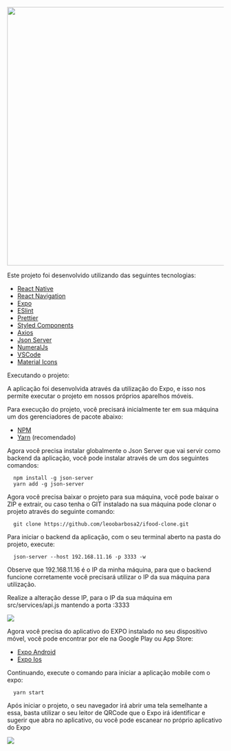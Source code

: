 <p align="center">
  <img src="https://user-images.githubusercontent.com/54908803/72811670-dd7fca80-3c3e-11ea-98b1-1d993903f383.png" width="600" />
</p>

<p>Este projeto foi desenvolvido utilizando das seguintes tecnologias:</p>

- [React Native](https://facebook.github.io/react-native/)
- [React Navigation](https://reactnavigation.org/)
- [Expo](https://docs.expo.io/versions/latest/)
- [ESlint](https://eslint.org/)
- [Prettier](https://prettier.io/)
- [Styled Components](https://styled-components.com/)
- [Axios](https://github.com/axios/axios)
- [Json Server](https://github.com/typicode/json-server)
- [NumeralJs](https://github.com/adamwdraper/Numeral-js)
- [VSCode](https://code.visualstudio.com/)
- [Material Icons](https://material.io/resources/icons/?style=baseline)

<p>Executando o projeto:</p>

<p>
A aplicação foi desenvolvida através da utilização do Expo, e isso nos permite executar o projeto em nossos próprios aparelhos
móveis.
</p>

<p>Para execução do projeto, você precisará inicialmente ter em sua máquina um dos gerenciadores de pacote abaixo: </p>

- [NPM](https://www.npmjs.com/)
- [Yarn](https://yarnpkg.com/lang/en/) (recomendado)

<p>
  Agora você precisa instalar globalmente o Json Server que vai servir como backend da aplicação, você pode instalar através
  de um dos seguintes comandos:
</p>

```
  npm install -g json-server
  yarn add -g json-server
```

<p>
  Agora você precisa baixar o projeto para sua máquina, você pode baixar o ZIP e extrair, ou caso tenha o GIT instalado na sua máquina
  pode clonar o projeto através do seguinte comando:
</p>

```
  git clone https://github.com/leoobarbosa2/ifood-clone.git
```

<p>
  Para iniciar o backend da aplicação, com o seu terminal aberto na pasta do projeto, execute: 
</p>

```
  json-server --host 192.168.11.16 -p 3333 -w
```

<p>
  Observe que 192.168.11.16 é o IP da minha máquina, para que o backend funcione corretamente você precisará utilizar o IP da
  sua máquina para utilização.
</p>

<p>
  Realize a alteração desse IP, para o IP da sua máquina em src/services/api.js mantendo a porta :3333
</p>

<p>
  <img src="https://user-images.githubusercontent.com/54908803/72815451-6d287780-3c45-11ea-96f8-da0ba2338072.png" />
</p>

<p>
  Agora você precisa do aplicativo do EXPO instalado no seu dispositivo móvel, você pode encontrar por ele na Google Play ou App Store:
</p>

- [Expo Android](https://play.google.com/store/apps/details?id=host.exp.exponent&hl=pt_BR)
- [Expo Ios](https://apps.apple.com/br/app/expo-client/id982107779)

<p>
  Continuando, execute o comando para iniciar a aplicação mobile com o expo:
</p>

```
  yarn start
```

<p>
  Após iniciar o projeto, o seu navegador irá abrir uma tela semelhante a essa, basta utilizar o seu leitor de QRCode
  que o Expo irá identificar e sugerir que abra no aplicativo, ou você pode escanear no próprio aplicativo do Expo
</p>

<p>
  <img src="https://user-images.githubusercontent.com/54908803/72814122-4b2df580-3c43-11ea-8860-291214206a31.png" />
</p>


